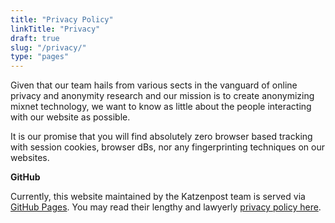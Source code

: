 ```yaml
---
title: "Privacy Policy"
linkTitle: "Privacy"
draft: true
slug: "/privacy/"
type: "pages"
---
```


Given that our team hails from various sects in the vanguard of online privacy
and anonymity research and our mission is to create anonymizing mixnet technology,
we want to know as little about the people interacting with our website as
possible.

It is our promise that you will find absolutely zero browser based tracking with
session cookies, browser dBs, nor any fingerprinting techniques on our websites.

**GitHub**

Currently, this website maintained by the Katzenpost team is served via [GitHub
Pages](https://pages.github.com). You may read their lengthy and lawyerly [privacy
policy here](https://docs.github.com/en/site-policy/privacy-policies/github-privacy-statement).

